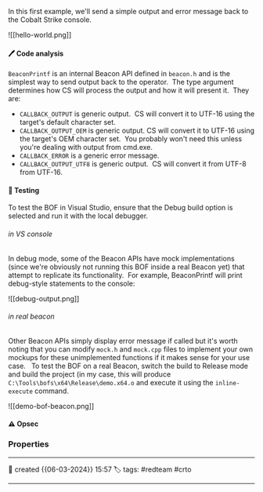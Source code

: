 
In this first example, we'll send a simple output and error message back to the Cobalt Strike console.

![[hello-world.png]]


#### 🖊️ Code analysis

`BeaconPrintf` is an internal Beacon API defined in `beacon.h` and is the simplest way to send output back to the operator.  The type argument determines how CS will process the output and how it will present it.  They are:

- `CALLBACK_OUTPUT` is generic output.  CS will convert it to UTF-16 using the target's default character set.
- `CALLBACK_OUTPUT_OEM` is generic output. CS will convert it to UTF-16 using the target's OEM character set.  You probably won't need this unless you're dealing with output from cmd.exe.
- `CALLBACK_ERROR` is a generic error message.
- `CALLBACK_OUTPUT_UTF8` is generic output.  CS will convert it from UTF-8 from UTF-16.


#### 📔 Testing 

To test the BOF in Visual Studio, ensure that the Debug build option is selected and run it with the local debugger.

###### in VS console 

In debug mode, some of the Beacon APIs have mock implementations (since we're obviously not running this BOF inside a real Beacon yet) that attempt to replicate its functionality.  For example, BeaconPrintf will print debug-style statements to the console:

![[debug-output.png]]

###### in real beacon

Other Beacon APIs simply display error message if called but it's worth noting that you can modify `mock.h` and `mock.cpp` files to implement your own mockups for these unimplemented functions if it makes sense for your use case.  
To test the BOF on a real Beacon, switch the build to Release mode and build the project (in my case, this will produce `C:\Tools\bofs\x64\Release\demo.x64.o` and execute it using the `inline-execute` command.

![[demo-bof-beacon.png]]




#### ⚠ Opsec




### Properties
---
📆 created   {{06-03-2024}} 15:57
🏷️ tags: #redteam #crto 

---

